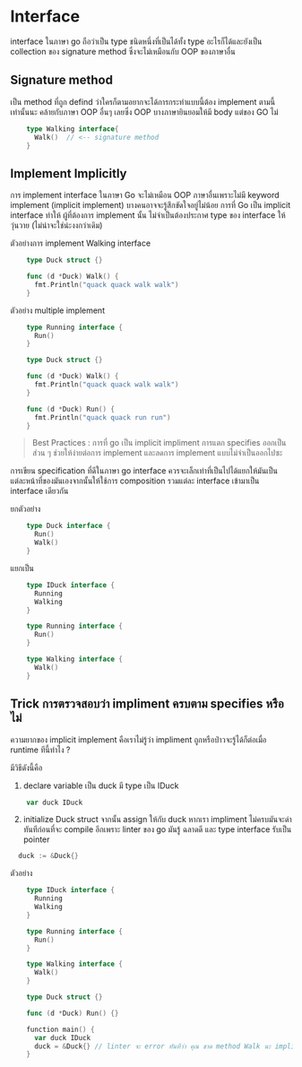 # Interface 

interface ในภาษา go ถือว่าเป็น type ชนิดหนึ่งที่เป็นได้ทั้ง  type อะไรก็ได้และยังเป็น collection ของ signature method ซึ่งจะไม่เหมือนกับ OOP ของภาษาอื่น


## Signature method 

เป็น method ที่ถูก defind ว่าใครก็ตามอยากจะได้การกระทำแบบนี้ต้อง implement ตามนี้เท่านั้นนะ คล้ายกับภาษา OOP อื่นๆ เลยซึ่ง OOP บางภาษายินยอมให้มี body แต่ของ GO ไม่

```go
    type Walking interface{
      Walk()  // <-- signature method
    }
```

## Implement Implicitly

การ implement interface ในภาษา Go จะไม่เหมือน OOP ภาษาอื่นเพราะไม่มี keyword implement (implicit implement)  บางคนอาจจะรู้สึกขัดใจอยู่ไม่น้อย การที่ Go เป็น implicit interface ทำให้ ผู้ที่ต้องการ implement นั้น ไม่จำเป็นต้องประกาศ type ของ interface ให้วุ่นวาย (ไม่น่าจะใช่น่ะงงกว่าเดิม)


ตัวอย่างการ implement Walking interface
```go
    type Duck struct {}

    func (d *Duck) Walk() {
      fmt.Println("quack quack walk walk")
    }
```

ตัวอย่าง multiple implement 

```go
    type Running interface {
      Run() 
    }

    type Duck struct {}

    func (d *Duck) Walk() {
      fmt.Println("quack quack walk walk")
    }

    func (d *Duck) Run() {
      fmt.Println("quack quack run run")
    }
```
>  Best Practices : การที่ go เป็น implicit impliment การแตก specifies ออกเป็นส่วน ๆ ช่วยให้ง่ายต่อการ implement และลดการ implement แบบไม่จำเป็นออกไปซะ

การเขียน specification ที่ดีในภาษา go interface ควรจะเล็กเท่าที่เป็นไปได้แยกให้มันเป็นแต่ละหน้าที่ของมันเองจากนั้นให้ใช้การ composition รวมแต่ละ interface เข้ามาเป็น interface เดียวกัน

ยกตัวอย่าง 
```go
    type Duck interface {
      Run()
      Walk()
    }
```
แยกเป็น

```go
    type IDuck interface {
      Running
      Walking
    }

    type Running interface {
      Run()
    }

    type Walking interface {
      Walk()
    }
```


## Trick การตรวจสอบว่า impliment ครบตาม specifies หรือไม่

ความยากของ implicit implement คือเราไม่รู้ว่า impliment ถูกหรือป่าวจะรู้ได้ก็ต่อเมื่อ runtime ทีนี้ทำไง​ ?

มีวิธีดังนี้คือ

1. declare variable เป็น  duck มี type เป็น IDuck
   
```go
    var duck IDuck
```

2. initialize Duck struct จากนั้น assign ให้กับ duck  หากเรา impliment ไม่ครบมันจะด่าทันทีก่อนที่จะ compile อีกเพราะ linter ของ go มันรู้ ฉลาดดี  และ type interface รับเป็น pointer

```go 
  duck := &Duck{}
```

ตัวอย่าง
```go
    type IDuck interface {
      Running
      Walking
    }

    type Running interface {
      Run()
    }

    type Walking interface {
      Walk()
    }

    type Duck struct {}

    func (d *Duck) Run() {}

    function main() {
      var duck IDuck
      duck = &Duck{} // linter จะ error ทันทีว่า คุณ ขาด method Walk นะ impliment ด้วย
    }
```
